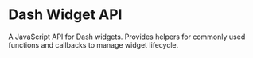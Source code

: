 # Dash Widget API

A JavaScript API for Dash widgets. Provides helpers for commonly used functions and callbacks to manage widget lifecycle.
